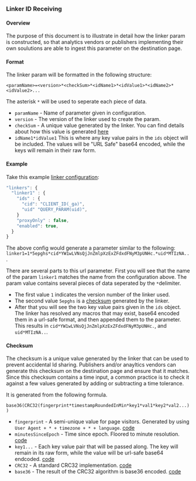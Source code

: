 ### Linker ID Receiving
#### Overview
The purpose of this document is to illustrate in detail how the linker param is constructed, so that analytics vendors or publishers implementing their own soulutions are able to ingest this parameter on the destination page.

#### Format
The linker param will be formatted in the following structure:

`<paramName>=<version>*<checkSum>*<idName1>*<idValue1>*<idName2>*<idValue2>...`

The asterisk `*` will be used to seperate each piece of data.

- `paramName` - Name of parameter given in configuration.
- `version` - The version of the linker used to create the param.
- `checkSum` - A unique value generated by the linker. You can find details about how this value is generated [here](#checksum)
- `idName1*idValue1` This is where any key value pairs in the `ids` object will be included. The values will be "URL Safe" base64 encoded, while the keys will remain in their raw form.

#### Example
Take this example [linker configuration](./linker-id-forwarding):
```javascript
"linkers": {
  "linker1" : {
    "ids" : {
      "cid": "CLIENT_ID(_ga)",
      "uid" "QUERY_PARAM(uid)",
    }
    "proxyOnly" : false,
    "enabled": true,
  }
}
```

The above config would generate a parameter similar to the following: `linker1=1*5epghs*cid*YW1wLVNsQjJnZmlpXzExZFdxdFNyM3pUNHc.*uid*MTIzNA..`.

There are several parts to this url parameter. First you will see that the name of the param `linker1` matches the name from the configuration above. The param value contains several pieces of data seperated by the `*`delimiter.
- The first value `1` indicates the version number of the linker used.
- The second value `5epghs` is a [checksum](#checksum) generated by the linker.
- After that you will see the two key value pairs given in the `ids` object. The linker has resolved any macros that may exist, base64 encoded them in a url-safe format, and then appended them to the parameter. This results in `cid*YW1wLVNsQjJnZmlpXzExZFdxdFNyM3pUNHc.`, and `uid*MTIzNA..`.

#### Checksum
The checksum is a unique value generated by the linker that can be used to prevent accidental Id sharing. Publishers and/or anayltics vendors can generate this checksum on the destination page and ensure that it matches. Since this checksum contains a time input, a common practice is to check it against a few values generated by adding or subtracting a time tolerance.

It is generated from the following formula.

`base36(CRC32(fingerprint*timestampRoundedInMin*key1*val1*key2*val2...))`

- `fingerprint` - A semi-unique value for page visitors. Generated by using `User Agent + * + timezone + * + language`.
[code](https://github.com/ampproject/amphtml/blob/d8b40f62bbfe217307a21e600633343d9938aa45/extensions/amp-analytics/0.1/linker.js#L67)
- `minutesSinceEpoch` - Time since epoch. Floored to minute resolution.
[code](https://github.com/ampproject/amphtml/blob/d8b40f62bbfe217307a21e600633343d9938aa45/extensions/amp-analytics/0.1/linker.js#L103)
- `key1...` - Each key value pair that will be passed along. The key will remain in its raw form, while the value will be url-safe base64 endcoded.
[code](https://github.com/ampproject/amphtml/blob/d8b40f62bbfe217307a21e600633343d9938aa45/extensions/amp-analytics/0.1/linker.js#L113)
- `CRC32` - A standard CRC32 implementation.
[code](https://github.com/ampproject/amphtml/blob/master/extensions/amp-analytics/0.1/crc32.js)
- `base36` - The result of the CRC32 algorithm is base36 encoded.
[code](https://github.com/ampproject/amphtml/blob/d8b40f62bbfe217307a21e600633343d9938aa45/extensions/amp-analytics/0.1/linker.js#L62)
